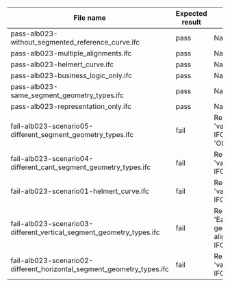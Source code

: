 

| File name | Expected result | Description |
| --- | --- | --- |
| pass-alb023-without\_segmented\_reference\_curve.ifc | pass | NaN |
| pass-alb023-multiple\_alignments.ifc | pass | NaN |
| pass-alb023-helmert\_curve.ifc | pass | NaN |
| pass-alb023-business\_logic\_only.ifc | pass | NaN |
| pass-alb023-same\_segment\_geometry\_types.ifc | pass | NaN |
| pass-alb023-representation\_only.ifc | pass | NaN |
| fail-alb023-scenario05-different\_segment\_geometry\_types.ifc | fail | Result 1: {'Instance\_id': '', 'Expected': 'value: IFCTHIRDORDERPOLYNOMIALSPIRAL', 'Observed': 'value: IFCLINE'} |
| fail-alb023-scenario04-different\_cant\_segment\_geometry\_types.ifc | fail | Result 1: {'Instance\_id': '', 'Expected': 'value: IFCLINE', 'Observed': 'value: IFCCLOTHOID'} |
| fail-alb023-scenario01-helmert\_curve.ifc | fail | Result 1: {'Instance\_id': '', 'Expected': 'value: IFCLINE', 'Observed': 'value: IFCSECONDORDERPOLYNOMIALSPIRAL|
| fail-alb023-scenario03-different\_vertical\_segment\_geometry\_types.ifc | fail | Result 1: {'Instance\_id': '', 'Expected': 'Each segment must have the same geometry type as its corresponding alignment segment', 'Observed': 'value: IFCCIRCLE'} |
| fail-alb023-scenario02-different\_horizontal\_segment\_geometry\_types.ifc | fail | Result 1: {'Instance\_id': '', 'Expected': 'value: IFCCIRCLE', 'Observed': 'value: IFCCLOTHOID'} |

